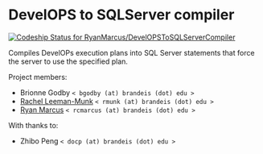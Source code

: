 # DevelOPS to SQLServer compiler

[ ![Codeship Status for RyanMarcus/DevelOPSToSQLServerCompiler](https://codeship.com/projects/e74702d0-4ccd-0132-de06-06f14de298ab/status?branch=master)](https://codeship.com/projects/47240)

Compiles DevelOPs execution plans into SQL Server statements that force the server to use the specified plan.

Project members:

  * Brionne Godby `< bgodby (at) brandeis (dot) edu >`
  * [Rachel Leeman-Munk](http://rleemanmunk.me) `< rmunk (at) brandeis (dot) edu >`
  * [Ryan Marcus](http://rmarcus.info) `< rcmarcus (at) brandeis (dot) edu >`
  
With thanks to:

  * Zhibo Peng `< docp (at) brandeis (dot) edu >`


